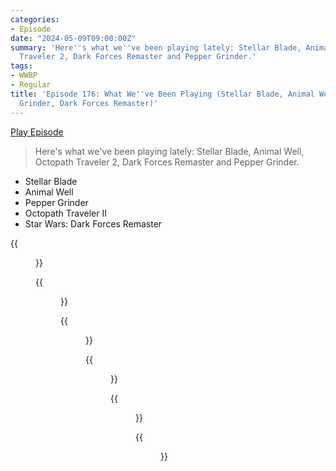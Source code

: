 ```yaml
---
categories:
- Episode
date: "2024-05-09T09:00:00Z"
summary: 'Here''s what we''ve been playing lately: Stellar Blade, Animal Well, Octopath
  Traveler 2, Dark Forces Remaster and Pepper Grinder.'
tags:
- WWBP
- Regular
title: 'Episode 176: What We''ve Been Playing (Stellar Blade, Animal Well, Pepper
  Grinder, Dark Forces Remaster)'
---
```


[Play Episode](https://www.patreon.com/posts/episode-176-what-103883134)
> Here's what we've been playing lately: Stellar Blade, Animal Well, Octopath Traveler 2, Dark Forces Remaster and Pepper Grinder.

- Stellar Blade
- Animal Well
- Pepper Grinder
- Octopath Traveler II
- Star Wars: Dark Forces Remaster

{{<figure 
    src="/assets/images/octopath-samuel.jpeg" 
    caption="Octopath Traveler's artist, Naoki Ikushima, draws our host. Samuel says 'That's allegedly me with a beer on the left. Tom Senior who's just below me got a much more distinctive one.' " 
    alt="Octopath Samuel">}}

{{<figure 
    src="/assets/images/stellar-blade.jpeg" 
    alt="Stellar Blade" >}}

{{<figure 
    src="/assets/images/animal-well.jpeg" 
    alt="Animal Well" >}}

{{<figure 
    src="/assets/images/terrible.jpeg" 
    alt="Terrible" >}}

{{<figure 
    src="/assets/images/fatomika.jpeg" 
    alt="Fatomika" >}}

{{<figure 
    src="/assets/images/dogma-14.jpeg" 
    caption="Back from his final year at Hogwarts." 
    alt="Dogma">}}